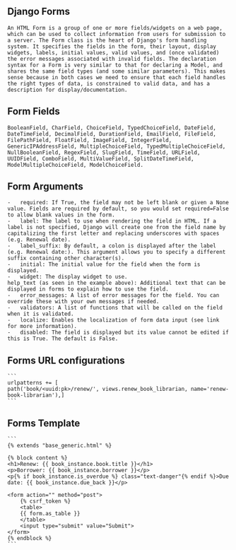 ## Django Forms   
    An HTML Form is a group of one or more fields/widgets on a web page, which can be used to collect information from users for submission to a server. The Form class is the heart of Django's form handling system. It specifies the fields in the form, their layout, display widgets, labels, initial values, valid values, and (once validated) the error messages associated with invalid fields. The declaration syntax for a Form is very similar to that for declaring a Model, and shares the same field types (and some similar parameters). This makes sense because in both cases we need to ensure that each field handles the right types of data, is constrained to valid data, and has a description for display/documentation.


## Form Fields 
    BooleanField, CharField, ChoiceField, TypedChoiceField, DateField, DateTimeField, DecimalField, DurationField, EmailField, FileField, FilePathField, FloatField, ImageField, IntegerField, GenericIPAddressField, MultipleChoiceField, TypedMultipleChoiceField, NullBooleanField, RegexField, SlugField, TimeField, URLField, UUIDField, ComboField, MultiValueField, SplitDateTimeField, ModelMultipleChoiceField, ModelChoiceField.

## Form Arguments 
    -   required: If True, the field may not be left blank or given a None value. Fields are required by default, so you would set required=False to allow blank values in the form.
    -   label: The label to use when rendering the field in HTML. If a label is not specified, Django will create one from the field name by capitalizing the first letter and replacing underscores with spaces (e.g. Renewal date).
    -   label_suffix: By default, a colon is displayed after the label (e.g. Renewal date:). This argument allows you to specify a different suffix containing other character(s).
    -   initial: The initial value for the field when the form is displayed.
    -   widget: The display widget to use.
    help_text (as seen in the example above): Additional text that can be displayed in forms to explain how to use the field.
    -   error_messages: A list of error messages for the field. You can override these with your own messages if needed.
    -   validators: A list of functions that will be called on the field when it is validated.
    -   localize: Enables the localization of form data input (see link for more information).
    -   disabled: The field is displayed but its value cannot be edited if this is True. The default is False.

## Forms URL configurations 
    ```
    urlpatterns += [
    path('book/<uuid:pk>/renew/', views.renew_book_librarian, name='renew-book-librarian'),]
    ```


## Forms Template
    ```
    {% extends "base_generic.html" %}

    {% block content %}
    <h1>Renew: {{ book_instance.book.title }}</h1>
    <p>Borrower: {{ book_instance.borrower }}</p>
    <p{% if book_instance.is_overdue %} class="text-danger"{% endif %}>Due date: {{ book_instance.due_back }}</p>

    <form action="" method="post">
        {% csrf_token %}
        <table>
        {{ form.as_table }}
        </table>
        <input type="submit" value="Submit">
    </form>
    {% endblock %}
    ```

